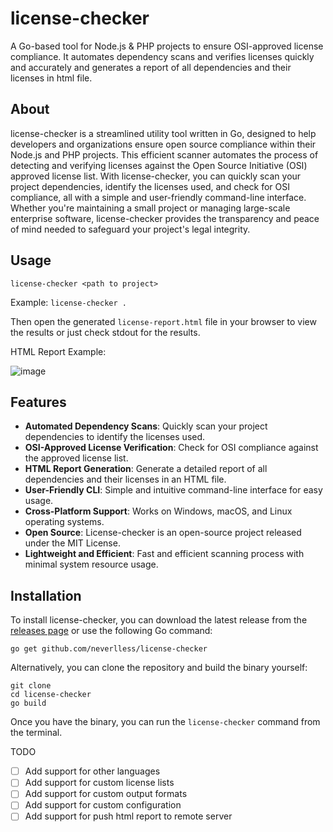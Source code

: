license-checker
======

A Go-based tool for Node.js & PHP projects to ensure OSI-approved license compliance. It automates dependency scans and verifies licenses quickly and accurately and generates a report of all dependencies and their licenses in html file.

About
-----

license-checker is a streamlined utility tool written in Go, designed to help developers and organizations ensure open source compliance within their Node.js and PHP projects. This efficient scanner automates the process of detecting and verifying licenses against the Open Source Initiative (OSI) approved license list. With license-checker, you can quickly scan your project dependencies, identify the licenses used, and check for OSI compliance, all with a simple and user-friendly command-line interface. Whether you're maintaining a small project or managing large-scale enterprise software, license-checker provides the transparency and peace of mind needed to safeguard your project's legal integrity.

Usage
-----

`license-checker <path to project>`

Example:
`license-checker .`

Then open the generated `license-report.html` file in your browser to view the results or just check stdout for the results.

HTML Report Example:

![image](https://github.com/neverlless/license-checker/assets/104908866/c2e7453e-b946-4f60-a82a-31975128a8a3)

Features
--------

- **Automated Dependency Scans**: Quickly scan your project dependencies to identify the licenses used.
- **OSI-Approved License Verification**: Check for OSI compliance against the approved license list.
- **HTML Report Generation**: Generate a detailed report of all dependencies and their licenses in an HTML file.
- **User-Friendly CLI**: Simple and intuitive command-line interface for easy usage.
- **Cross-Platform Support**: Works on Windows, macOS, and Linux operating systems.
- **Open Source**: License-checker is an open-source project released under the MIT License.
- **Lightweight and Efficient**: Fast and efficient scanning process with minimal system resource usage.

Installation
------------

To install license-checker, you can download the latest release from the [releases page](https://github.com/neverlless/license-checker/releases) or use the following Go command:

`go get github.com/neverlless/license-checker`

Alternatively, you can clone the repository and build the binary yourself:

```shell
git clone
cd license-checker
go build
```

Once you have the binary, you can run the `license-checker` command from the terminal.

TODO

- [ ] Add support for other languages
- [ ] Add support for custom license lists
- [ ] Add support for custom output formats
- [ ] Add support for custom configuration
- [ ] Add support for push html report to remote server
